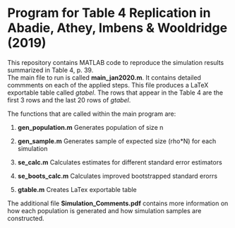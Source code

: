 # Program for Table 4 Replication in Abadie, Athey, Imbens & Wooldridge (2019)

This repository contains MATLAB code to reproduce the simulation results summarized in Table 4, p. 39.  
The main file to run is called **main_jan2020.m**. It contains detailed commments on each of the applied steps. This file produces a LaTeX exportable table called *gtabel*. The rows that appear in the Table 4 are the first 3 rows and the last 20 rows of *gtabel*. 

The functions that are called within the main program are:

1) **gen_population.m**
Generates population of size n

2) **gen_sample.m**
Generates sample of expected size (rho*N) for each simulation

3) **se_calc.m**
Calculates estimates for different standard error estimators 

4) **se_boots_calc.m**
Calculates improved bootstrapped standard erorrs 

5) **gtable.m**
Creates LaTex exportable table

The additional file **Simulation_Comments.pdf** contains more information on how each population is generated and how simulation samples are constructed. 
